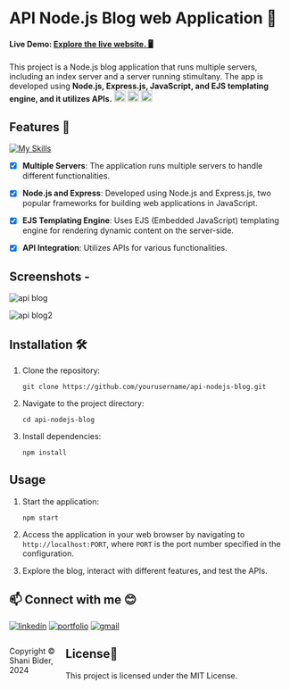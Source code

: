 # API Node.js Blog web Application 📔

#### **Live Demo:** [Explore the live website. 🖥]()

This project is a Node.js blog application that runs multiple servers, including an index server and a server running stimultany.
The app is developed using **Node.js, Express.js, JavaScript, and EJS templating engine, and it utilizes APIs.**
<img height=20px src="https://skillicons.dev/icons?i=js"> <img height=20px src="https://skillicons.dev/icons?i=nodejs">
<img height=20px src="https://skillicons.dev/icons?i=express"> 


## Features 🚀
[![My Skills](https://skillicons.dev/icons?i=js,nodejs,express,html,css)](https://skillicons.dev)
- [x] **Multiple Servers**: The application runs multiple servers to handle different functionalities.
- [x] **Node.js and Express**: Developed using Node.js and Express.js, two popular frameworks for building web applications in JavaScript.
- [x] **EJS Templating Engine**: Uses EJS (Embedded JavaScript) templating engine for rendering dynamic content on the server-side.
- [x] **API Integration**: Utilizes APIs for various functionalities.


## Screenshots -
![api blog](https://github.com/shanibider/API-Node.js-Blog/assets/72359805/4a5ee5cf-c3a0-4a7b-847d-a5ee4c1be2de)

![api blog2](https://github.com/shanibider/API-Node.js-Blog/assets/72359805/f9a41ffb-94ac-4913-890b-660122c3433d)



## Installation  🛠️

1. Clone the repository:

   ```
   git clone https://github.com/yourusername/api-nodejs-blog.git
   ```

2. Navigate to the project directory:

   ```
   cd api-nodejs-blog
   ```

3. Install dependencies:

   ```
   npm install
   ```

## Usage

1. Start the application:

   ```
   npm start
   ```

2. Access the application in your web browser by navigating to `http://localhost:PORT`, where `PORT` is the port number specified in the configuration.

3. Explore the blog, interact with different features, and test the APIs.



## 📫 Connect with me 😊
[![linkedin](https://img.shields.io/badge/linkedin-0A66C2?style=for-the-badge&logo=linkedin&logoColor=white)](https://www.linkedin.com/in/shani-bider/)
[![portfolio](https://img.shields.io/badge/my_portfolio-000?style=for-the-badge&logo=ko-fi&logoColor=white)](https://shanibider.github.io/Portfolio/)
[![gmail](https://img.shields.io/badge/Gmail-D14836?style=for-the-badge&logo=gmail&logoColor=white)](mailto:shanibider@gmail.com)

<footer>
<p style="float:left; width: 20%;">
Copyright © Shani Bider, 2024
</p>
</footer>

## License📄

This project is licensed under the MIT License.


